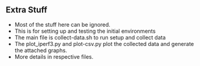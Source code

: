 ## Extra Stuff

- Most of the stuff here can be ignored.
- This is for setting up and testing the initial environments
- The main file is collect-data.sh to run setup and collect data
- The plot_iperf3.py and plot-csv.py plot the collected data and generate the attached graphs.
- More details in respective files.